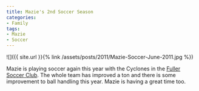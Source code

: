 ```yaml
---
title: Mazie's 2nd Soccer Season
categories:
- Family
tags:
- Mazie
- Soccer
---
```


![]({{ site.url }}{% link /assets/posts/2011/Mazie-Soccer-June-2011.jpg %})
  



Mazie is playing soccer again this year with the Cyclones in the [Fuller Soccer Club](http://fullersoccer.blogspot.com/). The whole team has improved a ton and there is some improvement to ball handling this year. Mazie is having a great time too.
